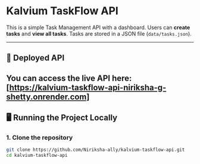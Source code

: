 # Kalvium TaskFlow API

This is a simple Task Management API with a dashboard. Users can **create tasks** and **view all tasks**. Tasks are stored in a JSON file (`data/tasks.json`).

---

## 🌟 Deployed API

You can access the live API here:  
[https://kalvium-taskflow-api-niriksha-g-shetty.onrender.com]
---

## 🖥️ Running the Project Locally

### 1. Clone the repository
```bash
git clone https://github.com/Niriksha-ally/kalvium-taskflow-api.git
cd kalvium-taskflow-api

